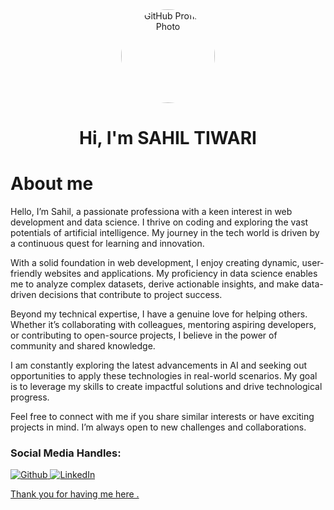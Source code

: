 <div align="center">
  <img src="https://avatars.githubusercontent.com/u/121196157?v=4" alt="GitHub Profile Photo" style="border-radius: 50%; width: 150px; height: 150px;">
  <h1>Hi, I'm SAHIL TIWARI</h1>
</div>


# About me 

Hello, I’m Sahil, a passionate professiona with a keen interest in web development and data science. I thrive on coding and exploring the vast potentials of artificial intelligence. My journey in the tech world is driven by a continuous quest for learning and innovation.

With a solid foundation in web development, I enjoy creating dynamic, user-friendly websites and applications. My proficiency in data science enables me to analyze complex datasets, derive actionable insights, and make data-driven decisions that contribute to project success.

Beyond my technical expertise, I have a genuine love for helping others. Whether it’s collaborating with colleagues, mentoring aspiring developers, or contributing to open-source projects, I believe in the power of community and shared knowledge.

I am constantly exploring the latest advancements in AI and seeking out opportunities to apply these technologies in real-world scenarios. My goal is to leverage my skills to create impactful solutions and drive technological progress.

Feel free to connect with me if you share similar interests or have exciting projects in mind. I’m always open to new challenges and collaborations.

### Social Media Handles:

  <a href="https://github.com/sahil-1610">
    <img src="https://img.shields.io/badge/Follow%20on-GitHub-black?style=for-the-badge&logo=github" alt="Github">
  </a>

  <a href="https://www.linkedin.com/in/sahil-tiwari-8a166926b">
    <img src="https://img.shields.io/badge/Connect%20on-LinkedIn-blue?style=for-the-badge&logo=linkedin" alt="LinkedIn">

  </p>
Thank you for having me here .

